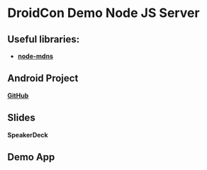 DroidCon Demo Node JS Server
==============

Useful libraries:
------------
* [**node-mdns**](https://github.com/agnat/node_mdns)

Android Project
----------------
[**GitHub**](https://github.com/Ennova-IT/DroidCon-Demo)

Slides
-----------
**SpeakerDeck**

Demo App
---------